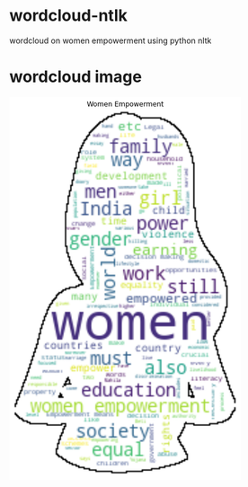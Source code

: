 # wordcloud-ntlk
wordcloud on women empowerment using python nltk

# wordcloud image
<img src="output image.png">
